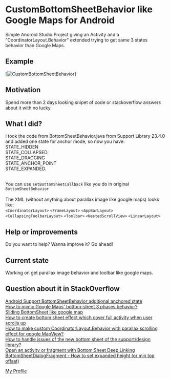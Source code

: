 # CustomBottomSheetBehavior like Google Maps for Android
Simple Android Studio Project giving an Activity and a "CoordinatorLayout.Behavior<V>" extended trying 
to get same 3 states behavior than Google Maps.

## Example
[![CustomBottomSheetBehavior](https://raw.githubusercontent.com/miguelhincapie/CustomBottomSheetBehavior/master/CustomBottomSheetBehaviorLikeGoogleMaps3states.gif)]

## Motivation
Spend more than 2 days looking snipet of code or stackoverflow answers about it with no lucky.

## What I did?
I took the code from BottomSheetBehavior.java from Support Library 23.4.0 and added one state for anchor mode, so now you have:<br>
STATE_HIDDEN<br>
STATE_COLLAPSED<br>
STATE_DRAGGING<br>
STATE_ANCHOR_POINT<br>
STATE_EXPANDED.<br><br>

You can use `setBottomSheetCallback` like you do in original `BottomSheetBehavior`<br><br>
The XML (without anything about parallax image like google maps) looks like:<br>
`<CoordinatorLayout>`
    `<FrameLayout>`
    `<AppBarLayout>`
        `<CollapsingToolbarLayout>`
            `<Toolbar>`
    `<NestedScrollView>`
        `<LinearLayout>`


## Help or improvements
Do you want to help?
Wanna improve it?
Go ahead!

## Current state
Working on get parallax image behavior and toolbar like google maps.

## Question about it in StackOverflow

[Android Support BottomSheetBehavior additional anchored state](http://stackoverflow.com/questions/36963798/android-support-bottomsheetbehavior-additional-anchored-state)<br>
[How to mimic Google Maps' bottom-sheet 3 phases behavior?](http://stackoverflow.com/questions/34160423/how-to-mimic-google-maps-bottom-sheet-3-phases-behavior/34176633?noredirect=1#comment56361295_34176633)<br>
[Sliding BottomSheet like google map](http://stackoverflow.com/questions/34310530/sliding-bottomsheet-like-google-map)<br>
[How to create bottom sheet effect which cover full activity when user scrolls up](http://stackoverflow.com/questions/35900862/how-to-create-bottom-sheet-effect-which-cover-full-activity-when-user-scrolls-up)<br>
[How to make custom CoordinatorLayout.Behavior with parallax scrolling effect for google MapView?](http://stackoverflow.com/questions/33945085/how-to-make-custom-coordinatorlayout-behavior-with-parallax-scrolling-effect-for)<br>
[How to handle issues of the new bottom sheet of the support/design library?](http://stackoverflow.com/questions/35971546/how-to-handle-issues-of-the-new-bottom-sheet-of-the-support-design-library)<br>
[Open an activity or fragment with Bottom Sheet Deep Linking](http://stackoverflow.com/questions/34243928/open-an-activity-or-fragment-with-bottom-sheet-deep-linking)<br>
[BottomSheetDialogFragment - How to set expanded height (or min top offset)](http://stackoverflow.com/questions/36030879/bottomsheetdialogfragment-how-to-set-expanded-height-or-min-top-offset)


[My Profile](http://stackoverflow.com/users/1332549/miguelhincapiec?tab=profile)
